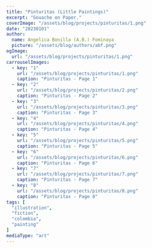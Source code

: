 ```yaml
---
title: "Pinturitas (Little Paintings)"
excerpt: "Gouache on Paper."
coverImage: "/assets/blog/projects/pinturitas/1.png"
date: "20230101"
author:
  name: Angelica Bonilla (A.B.) Fominaya
  picture: "/assets/blog/authors/abf.png"
ogImage:
  url: "/assets/blog/projects/pinturitas/1.png"
carrouselImages:
  - key: "1"
    url: "/assets/blog/projects/pinturitas/1.png"
    caption: "Pinturitas - Page 1"
  - key: "2"
    url: "/assets/blog/projects/pinturitas/2.png"
    caption: "Pinturitas - Page 2"
  - key: "3"
    url: "/assets/blog/projects/pinturitas/3.png"
    caption: "Pinturitas - Page 3"
  - key: "4"
    url: "/assets/blog/projects/pinturitas/4.png"
    caption: "Pinturitas - Page 4"
  - key: "5"
    url: "/assets/blog/projects/pinturitas/5.png"
    caption: "Pinturitas - Page 5"
  - key: "6"
    url: "/assets/blog/projects/pinturitas/6.png"
    caption: "Pinturitas - Page 6"
  - key: "7"
    url: "/assets/blog/projects/pinturitas/7.png"
    caption: "Pinturitas - Page 7"
  - key: "8"
    url: "/assets/blog/projects/pinturitas/8.png"
    caption: "Pinturitas - Page 8"
tags: [
  "illustration",
  "fiction",
  "colombia",
  "painting"
]
mediaType: "art"
---
```

